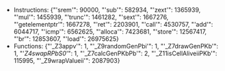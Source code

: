 - Instructions:
{"'srem'": 90000, "'sub'": 582934, "'zext'": 1365939, "'mul'": 1455939, "'trunc'": 1461282, "'sext'": 1667276, "'getelementptr'": 1667278, "'ret'": 2203901, "'call'": 4530757, "'add'": 6044717, "'icmp'": 6562625, "'alloca'": 7423681, "'store'": 12567417, "'br'": 12853607, "'load'": 26975625}
- Functions:
{"'_Z3appv'": 1, "'_Z9randomGenPbi'": 1, "'_Z7drawGenPKb'": 1, "'_Z4swapRPbS0_'": 1, "'_Z7calcGenPKbPb'": 2, "'_Z11isCellAliveiiPKb'": 115995, "'_Z9wrapValueii'": 2087903}
